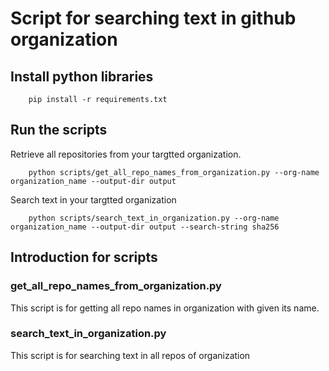 # Script for searching text in github organization

## Install python libraries

```
    pip install -r requirements.txt
```

## Run the scripts

Retrieve all repositories from your targtted organization.

```
    python scripts/get_all_repo_names_from_organization.py --org-name organization_name --output-dir output
```

Search text in your targtted organization

```
    python scripts/search_text_in_organization.py --org-name organization_name --output-dir output --search-string sha256
```

## Introduction for scripts

### get_all_repo_names_from_organization.py

This script is for getting all repo names in organization with given its name.

### search_text_in_organization.py

This script is for searching text in all repos of organization
